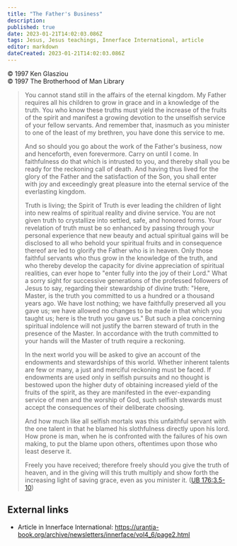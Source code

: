 ```yaml
---
title: "The Father's Business"
description:
published: true
date: 2023-01-21T14:02:03.086Z
tags: Jesus, Jesus teachings, Innerface International, article
editor: markdown
dateCreated: 2023-01-21T14:02:03.086Z
---
```


<p class="v-card v-sheet theme--light grey lighten-3 px-2">© 1997 Ken Glasziou<br>© 1997 The Brotherhood of Man Library</p>

> You cannot stand still in the affairs of the eternal kingdom. My Father requires all his children to grow in grace and in a knowledge of the truth. You who know these truths must yield the increase of the fruits of the spirit and manifest a growing devotion to the unselfish service of your fellow servants. And remember that, inasmuch as you minister to one of the least of my brethren, you have done this service to me.
> 
> And so should you go about the work of the Father's business, now and henceforth, even forevermore. Carry on until I come. In faithfulness do that which is intrusted to you, and thereby shall you be ready for the reckoning call of death. And having thus lived for the glory of the Father and the satisfaction of the Son, you shall enter with joy and exceedingly great pleasure into the eternal service of the everlasting kingdom.
> 
> Truth is living; the Spirit of Truth is ever leading the children of light into new realms of spiritual reality and divine service. You are not given truth to crystallize into settled, safe, and honored forms. Your revelation of truth must be so enhanced by passing through your personal experience that new beauty and actual spiritual gains will be disclosed to all who behold your spiritual fruits and in consequence thereof are led to glorify the Father who is in heaven. Only those faithful servants who thus grow in the knowledge of the truth, and who thereby develop the capacity for divine appreciation of spiritual realities, can ever hope to "enter fully into the joy of their Lord." What a sorry sight for successive generations of the professed followers of Jesus to say, regarding their stewardship of divine truth: "Here, Master, is the truth you committed to us a hundred or a thousand years ago. We have lost nothing; we have faithfully preserved all you gave us; we have allowed no changes to be made in that which you taught us; here is the truth you gave us." But such a plea concerning spiritual indolence will not justify the barren steward of truth in the presence of the Master. In accordance with the truth committed to your hands will the Master of truth require a reckoning.
> 
> In the next world you will be asked to give an account of the endowments and stewardships of this world. Whether inherent talents are few or many, a just and merciful reckoning must be faced. If endowments are used only in selfish pursuits and no thought is bestowed upon the higher duty of obtaining increased yield of the fruits of the spirit, as they are manifested in the ever-expanding service of men and the worship of God, such selfish stewards must accept the consequences of their deliberate choosing.
> 
> And how much like all selfish mortals was this unfaithful servant with the one talent in that he blamed his slothfulness directly upon his lord. How prone is man, when he is confronted with the failures of his own making, to put the blame upon others, oftentimes upon those who least deserve it.
> 
> Freely you have received; therefore freely should you give the truth of heaven, and in the giving will this truth multiply and show forth the increasing light of saving grace, even as you minister it. ([UB 176:3.5-10](/en/The_Urantia_Book/176#p3_5))

## External links

* Article in Innerface International: https://urantia-book.org/archive/newsletters/innerface/vol4_6/page2.html